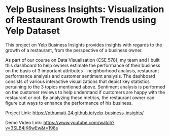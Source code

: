 # Yelp Business Insights: Visualization of Restaurant Growth Trends using Yelp Dataset

This project on Yelp Business Insights provides insights with regards to the growth of a restaurant, from the perspective of a business owner. 

As part of our course on Data Visualisation (CSE 578), my team and I built this dashboard to help owners estimate the performance of their business on the basis of 3 important attributes - neighborhood analysis, restaurant performance analysis and customer sentiment analysis. The dashboard consists of various interactive visualizations that depict key statistics pertaining to the 3 topics mentioned above. Sentiment analysis is performed on the customer reviews to help understand if customers are happy with the restaurant or not. By analyzing these metrics, the restaurant owner can figure out ways to enhance the performance of his business.


Project Link: https://pthumati-24.github.io/yelp-business-insights/

Demo Video Link: https://www.youtube.com/watch?v=3SLB4jK6wEw&t=198s
